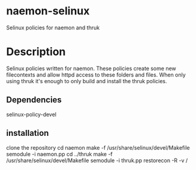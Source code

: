 # naemon-selinux
Selinux policies for naemon and thruk

# Description
Selinux policies written for naemon. These policies create some new filecontexts and allow httpd access to these folders and files.
When only using thruk it's enough to only build and install the thruk policies.

## Dependencies
selinux-policy-devel

## installation
clone the repository
cd naemon
make -f /usr/share/selinux/devel/Makefile
semodule -i naemon.pp
cd ../thruk
make -f /usr/share/selinux/devel/Makefile
semodule -i thruk.pp
restorecon -R -v /
